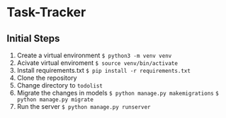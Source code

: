 # Task-Tracker

## Initial Steps
1. Create a virtual environment
   `$ python3 -m venv venv`
2. Acivate virtual enviroment
    `$ source venv/bin/activate`
3. Install requirements.txt
    `$ pip install -r requirements.txt`
4. Clone the repository
5. Change directory to `todolist`
6. Migrate the changes in models `$ python manage.py makemigrations` `$ python manage.py migrate`
7. Run the server `$ python manage.py runserver`
